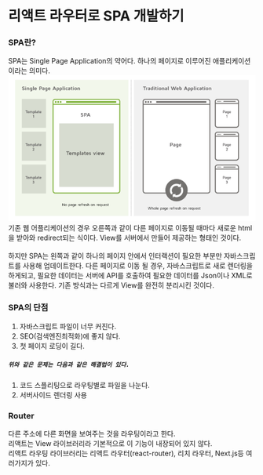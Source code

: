 # 리액트 라우터로 SPA 개발하기

### SPA란?

SPA는 Single Page Application의 약어다. 하나의 페이지로 이루어진 애플리케이션이라는 의미다.
<br>
![img](SPA.png)
기존 웹 어플리케이션의 경우 오른쪽과 같이 다른 페이지로 이동될 때마다 새로운 html을 받아와 redirect되는 식이다. View를 서버에서 만들어 제공하는 형태인 것이다.
<br>
<br>
하지만 SPA는 왼쪽과 같이 하나의 페이지 안에서 인터랙션이 필요한 부분만 자바스크립트를 사용해 업데이트한다. 다른 페이지로 이동 될 경우, 자바스크립트로 새로 렌더링을 하게되고, 필요한 데이터는 서버에 API를 호출하여 필요한 데이터를 Json이나 XML로 불러와 사용한다. 기존 방식과는 다르게 View를 완전히 분리시킨 것이다.

### SPA의 단점

<ol>
    <li>자바스크립트 파일이 너무 커진다.</li>
    <li>SEO(검색엔진최적화)에 좋지 않다.</li>
    <li>첫 페이지 로딩이 길다.</li>
</ol>

##### `위와 같은 문제는 다음과 같은 해결법이 있다.`

<ol>
    <li>코드 스플리팅으로 라우팅별로 파일을 나눈다.</li>
    <li>서버사이드 렌더링 사용</li>
</ol>

### Router

다른 주소에 다른 화면을 보여주는 것을 라우팅이라고 한다.
<br>
리액트는 View 라이브러리라 기본적으로 이 기능이 내장되어 있지 않다.
<br>
리액트 라우팅 라이브러리는 리액트 라우터(react-router), 리치 라우터, Next.js등 여러가지가 있다.
